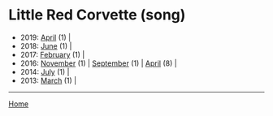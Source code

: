 # Little Red Corvette (song)

  * 2019: 
      [April](./little-red-corvette-song-2019-04.md) (1) | 
  * 2018: 
      [June](./little-red-corvette-song-2018-06.md) (1) | 
  * 2017: 
      [February](./little-red-corvette-song-2017-02.md) (1) | 
  * 2016: 
      [November](./little-red-corvette-song-2016-11.md) (1) | 
      [September](./little-red-corvette-song-2016-09.md) (1) | 
      [April](./little-red-corvette-song-2016-04.md) (8) | 
  * 2014: 
      [July](./little-red-corvette-song-2014-07.md) (1) | 
  * 2013: 
      [March](./little-red-corvette-song-2013-03.md) (1) | 

----

[Home](../)
